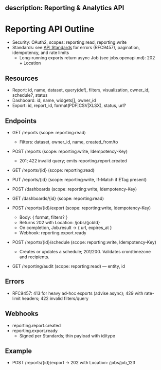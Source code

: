 description: Reporting & Analytics API
---

# Reporting API Outline
- Security: OAuth2, scopes: reporting:read, reporting:write
- Standards: see [API Standards](STANDARDS.md) for errors (RFC9457), pagination, idempotency, and rate limits
  - Long-running exports return async Job (see jobs.openapi.md): 202 + Location

## Resources
- Report: id, name, dataset, query(def), filters, visualization, owner_id, schedule?, status
- Dashboard: id, name, widgets[], owner_id
- Export: id, report_id, format(PDF|CSV|XLSX), status, url?

## Endpoints
- GET /reports (scope: reporting:read)
  - Filters: dataset, owner_id, name, created_from/to
- POST /reports (scope: reporting:write, Idempotency-Key)
  - 201; 422 invalid query; emits reporting.report.created
- GET /reports/{id} (scope: reporting:read)
- PUT /reports/{id} (scope: reporting:write, If-Match if ETag present)

- POST /dashboards (scope: reporting:write, Idempotency-Key)
- GET /dashboards/{id} (scope: reporting:read)

- POST /reports/{id}/export (scope: reporting:write, Idempotency-Key)
  - Body: { format, filters? }
  - Returns 202 with Location: /jobs/{jobId}
  - On completion, Job.result -> { url, expires_at }
  - Webhook: reporting.export.ready

- POST /reports/{id}/schedule (scope: reporting:write, Idempotency-Key)
  - Creates or updates a schedule; 201/200. Validates cron/timezone and recipients.

- GET /reporting/audit (scope: reporting:read) — entity, id

## Errors
- RFC9457: 413 for heavy ad-hoc exports (advise async); 429 with rate-limit headers; 422 invalid filters/query

## Webhooks
- reporting.report.created
- reporting.export.ready
  - Signed per Standards; thin payload with id/type

## Example
- POST /reports/{id}/export -> 202 with Location: /jobs/job_123
